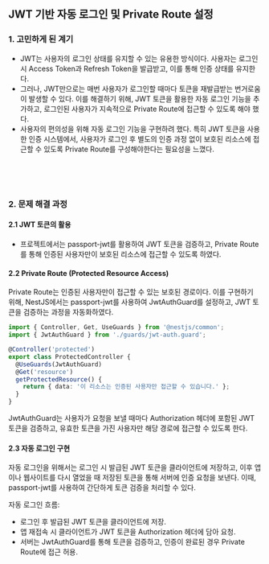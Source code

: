 ## JWT 기반 자동 로그인 및 Private Route 설정


### 1. 고민하게 된 계기
- JWT는 사용자의 로그인 상태를 유지할 수 있는 유용한 방식이다. 사용자는 로그인 시 Access Token과 Refresh Token을 발급받고, 이를 통해 인증 상태를 유지한다.
- 그러나, JWT만으로는 매번 사용자가 로그인할 때마다 토큰을 재발급받는 번거로움이 발생할 수 있다. 이를 해결하기 위해, JWT 토큰을 활용한 자동 로그인 기능을 추가하고, 로그인된 사용자가 지속적으로 Private Route에 접근할 수 있도록 해야 했다.
- 사용자의 편의성을 위해 자동 로그인 기능을 구현하려 했다. 특히 JWT 토큰을 사용한 인증 시스템에서, 사용자가 로그인 후 별도의 인증 과정 없이 보호된 리소스에 접근할 수 있도록 Private Route를 구성해야한다는 필요성을 느꼈다. 


<br/>
<br/>

#

### 2. 문제 해결 과정

#### 2.1 JWT 토큰의 활용

- 프로젝트에서는 passport-jwt를 활용하여 JWT 토큰을 검증하고, Private Route를 통해 인증된 사용자만이 보호된 리소스에 접근할 수 있도록 하였다.

#### 2.2 Private Route (Protected Resource Access)
Private Route는 인증된 사용자만이 접근할 수 있는 보호된 경로이다. 이를 구현하기 위해, NestJS에서는 passport-jwt를 사용하여 JwtAuthGuard를 설정하고, JWT 토큰을 검증하는 과정을 자동화하였다.

```typescript
import { Controller, Get, UseGuards } from '@nestjs/common';
import { JwtAuthGuard } from './guards/jwt-auth.guard';

@Controller('protected')
export class ProtectedController {
  @UseGuards(JwtAuthGuard)
  @Get('resource')
  getProtectedResource() {
    return { data: '이 리소스는 인증된 사용자만 접근할 수 있습니다.' };
  }
}
```
JwtAuthGuard는 사용자가 요청을 보낼 때마다 Authorization 헤더에 포함된 JWT 토큰을 검증하고, 유효한 토큰을 가진 사용자만 해당 경로에 접근할 수 있도록 한다.

#### 2.3 자동 로그인 구현
자동 로그인을 위해서는 로그인 시 발급된 JWT 토큰을 클라이언트에 저장하고, 이후 앱이나 웹사이트를 다시 열었을 때 저장된 토큰을 통해 서버에 인증 요청을 보낸다. 이때, passport-jwt를 사용하여 간단하게 토큰 검증을 처리할 수 있다.

자동 로그인 흐름:

- 로그인 후 발급된 JWT 토큰을 클라이언트에 저장.
- 앱 재접속 시 클라이언트가 JWT 토큰을 Authorization 헤더에 담아 요청.
- 서버는 JwtAuthGuard를 통해 토큰을 검증하고, 인증이 완료된 경우 Private Route에 접근 허용.
